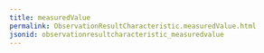```yaml
---
title: measuredValue
permalink: ObservationResultCharacteristic.measuredValue.html
jsonid: observationresultcharacteristic_measuredvalue
---
```

